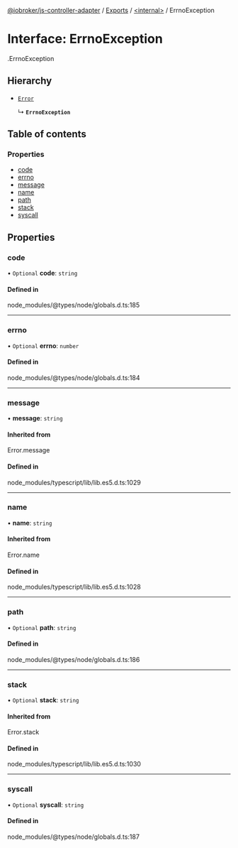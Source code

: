 [@iobroker/js-controller-adapter](../README.md) / [Exports](../modules.md) / [<internal\>](../modules/internal_.md) / ErrnoException

# Interface: ErrnoException

[<internal>](../modules/internal_.md).ErrnoException

## Hierarchy

- [`Error`](../modules/internal_.md#error)

  ↳ **`ErrnoException`**

## Table of contents

### Properties

- [code](internal_.ErrnoException.md#code)
- [errno](internal_.ErrnoException.md#errno)
- [message](internal_.ErrnoException.md#message)
- [name](internal_.ErrnoException.md#name)
- [path](internal_.ErrnoException.md#path)
- [stack](internal_.ErrnoException.md#stack)
- [syscall](internal_.ErrnoException.md#syscall)

## Properties

### code

• `Optional` **code**: `string`

#### Defined in

node_modules/@types/node/globals.d.ts:185

___

### errno

• `Optional` **errno**: `number`

#### Defined in

node_modules/@types/node/globals.d.ts:184

___

### message

• **message**: `string`

#### Inherited from

Error.message

#### Defined in

node_modules/typescript/lib/lib.es5.d.ts:1029

___

### name

• **name**: `string`

#### Inherited from

Error.name

#### Defined in

node_modules/typescript/lib/lib.es5.d.ts:1028

___

### path

• `Optional` **path**: `string`

#### Defined in

node_modules/@types/node/globals.d.ts:186

___

### stack

• `Optional` **stack**: `string`

#### Inherited from

Error.stack

#### Defined in

node_modules/typescript/lib/lib.es5.d.ts:1030

___

### syscall

• `Optional` **syscall**: `string`

#### Defined in

node_modules/@types/node/globals.d.ts:187

